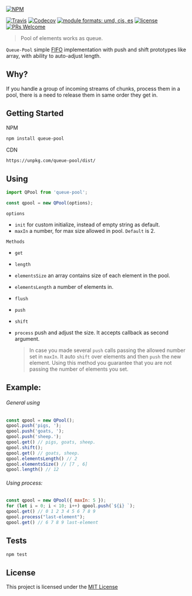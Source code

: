 [![NPM](https://nodei.co/npm/queue-pool.png?downloads=true&downloadRank=true&stars=true)](https://nodei.co/npm/queue-pool/)


[![Travis](https://img.shields.io/travis/rust-lang/rust.svg?style=flat-square)](travis-ci.org/Jimmy02020/queue-pool)
[![Codecov](https://img.shields.io/codecov/c/github/codecov/example-python.svg?style=flat-square)](https://codecov.io/gh/Jimmy02020/queue-pool)
[![module formats: umd, cjs, es](https://img.shields.io/badge/module%20formats-umd%2C%20cjs%2C%20es-green.svg?style=flat-square)](https://unpkg.com/queue-pool/dist/)
[![license](https://img.shields.io/github/license/mashape/apistatus.svg?style=flat-square)](https://github.com/Jimmy02020/queue-pool/blob/master/LICENSE)
[![PRs Welcome](https://img.shields.io/badge/PRs-welcome-brightgreen.svg?style=flat-square)](https://github.com/Jimmy02020/queue-pool/pulls)


> Pool of elements works as queue.

`Queue-Pool` simple [FIFO](https://en.wikipedia.org/wiki/FIFO_and_LIFO_accounting#FIFO) implementation with push and shift prototypes like array, with ability to auto-adjust length.

Why?
---
If you handle a group of incoming streams of chunks, process them in a pool, there is a need to release them in same order they get in.

Getting Started
---------------

NPM
```sh
npm install queue-pool
```

CDN
```sh
https://unpkg.com/queue-pool/dist/
```

Using
-----

```javascript
import QPool from 'queue-pool';

const qpool = new QPool(options);
```

`options`

* `init` for custom initialize, instead of empty string as default.
* `maxIn` a number, for max size allowed in pool. `Default` is 2.

`Methods`

* `get`
* `length`
* `elementsSize` an array contains size of each element in the pool.
* `elementsLength` a number of elements in.
* `flush`
* `push`
* `shift`
* `process` push and adjust the size. It accepts callback as second argument.

  > In case you made several `push` calls passing the allowed number set in `maxIn`. It auto `shift` over elements and then `push` the new element. Using this method you guarantee that you are not passing the number of elements you set.

Example:
-------

###### General using

```javascript
const qpool = new QPool();
qpool.push('pigs, ');
qpool.push('goats, ');
qpool.push('sheep.');
qpool.get() // pigs, goats, sheep.
qpool.shift();
qpool.get() // goats, sheep.
qpool.elementsLength() // 2
qpool.elementsSize() // [7 , 6]
qpool.length() // 12
```

###### Using process:

```javascript
const qpool = new QPool({ maxIn: 5 });
for (let i = 0; i < 10; i++) qpool.push(`${i} `);
qpool.get() // 0 1 2 3 4 5 6 7 8 9
qpool.process("last-element");
qpool.get() // 6 7 8 9 last-element
```


Tests
-----

```sh
npm test
```

License
-------

This project is licensed under the [MIT License](https://github.com/Jimmy02020/queue-pool/blob/master/LICENSE)
